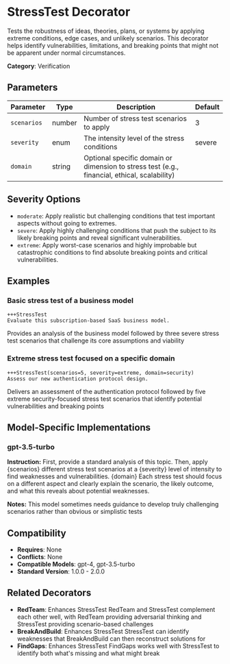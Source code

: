 # StressTest Decorator

Tests the robustness of ideas, theories, plans, or systems by applying extreme conditions, edge cases, and unlikely scenarios. This decorator helps identify vulnerabilities, limitations, and breaking points that might not be apparent under normal circumstances.

**Category**: Verification

## Parameters

| Parameter | Type | Description | Default |
|-----------|------|-------------|--------|
| `scenarios` | number | Number of stress test scenarios to apply | 3 |
| `severity` | enum | The intensity level of the stress conditions | severe |
| `domain` | string | Optional specific domain or dimension to stress test (e.g., financial, ethical, scalability) |  |

## Severity Options

- `moderate`: Apply realistic but challenging conditions that test important aspects without going to extremes.
- `severe`: Apply highly challenging conditions that push the subject to its likely breaking points and reveal significant vulnerabilities.
- `extreme`: Apply worst-case scenarios and highly improbable but catastrophic conditions to find absolute breaking points and critical vulnerabilities.

## Examples

### Basic stress test of a business model

```
+++StressTest
Evaluate this subscription-based SaaS business model.
```

Provides an analysis of the business model followed by three severe stress test scenarios that challenge its core assumptions and viability

### Extreme stress test focused on a specific domain

```
+++StressTest(scenarios=5, severity=extreme, domain=security)
Assess our new authentication protocol design.
```

Delivers an assessment of the authentication protocol followed by five extreme security-focused stress test scenarios that identify potential vulnerabilities and breaking points

## Model-Specific Implementations

### gpt-3.5-turbo

**Instruction:** First, provide a standard analysis of this topic. Then, apply {scenarios} different stress test scenarios at a {severity} level of intensity to find weaknesses and vulnerabilities. {domain} Each stress test should focus on a different aspect and clearly explain the scenario, the likely outcome, and what this reveals about potential weaknesses.

**Notes:** This model sometimes needs guidance to develop truly challenging scenarios rather than obvious or simplistic tests


## Compatibility

- **Requires**: None
- **Conflicts**: None
- **Compatible Models**: gpt-4, gpt-3.5-turbo
- **Standard Version**: 1.0.0 - 2.0.0

## Related Decorators

- **RedTeam**: Enhances StressTest RedTeam and StressTest complement each other well, with RedTeam providing adversarial thinking and StressTest providing scenario-based challenges
- **BreakAndBuild**: Enhances StressTest StressTest can identify weaknesses that BreakAndBuild can then reconstruct solutions for
- **FindGaps**: Enhances StressTest FindGaps works well with StressTest to identify both what's missing and what might break
